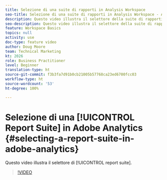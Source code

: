 ```yaml
---
title: Selezione di una suite di rapporti in Analysis Workspace
seo-title: Selezione di una suite di rapporti in Analysis Workspace - Adobe Analytics
description: Questo video illustra il selettore della suite di rapporti.
seo-description: Questo video illustra il selettore della suite di rapporti. - Adobe Analytics
feature: Workspace Basics
topics: null
activity: use
doc-type: feature video
author: Doug Moore
team: Technical Marketing
kt: 2026
role: Business Practitioner
level: Beginner
translation-type: ht
source-git-commit: f3b3fa7d91b0cb21005b57768ca23ed6700fcc03
workflow-type: ht
source-wordcount: '53'
ht-degree: 100%

---
```



# Selezione di una [!UICONTROL Report Suite] in Adobe Analytics {#selecting-a-report-suite-in-adobe-analytics}

Questo video illustra il selettore di [!UICONTROL report suite].

>[!VIDEO](https://video.tv.adobe.com/v/23967/?quality=12)
